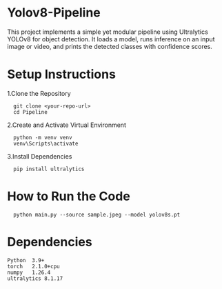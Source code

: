 # Yolov8-Pipeline

This project implements a simple yet modular pipeline using Ultralytics YOLOv8 for object detection. It loads a model, runs inference on an input image or video, and prints the detected classes with confidence scores.

# Setup Instructions

  1.Clone the Repository
  
      git clone <your-repo-url>
      cd Pipeline
          
  2.Create and Activate Virtual Environment

      python -m venv venv
      venv\Scripts\activate
          
  3.Install Dependencies

      pip install ultralytics

# How to Run the Code

      python main.py --source sample.jpeg --model yolov8s.pt

# Dependencies

    Python	3.9+
    torch	2.1.0+cpu
    numpy	1.26.4
    ultralytics	8.1.17
  


      
